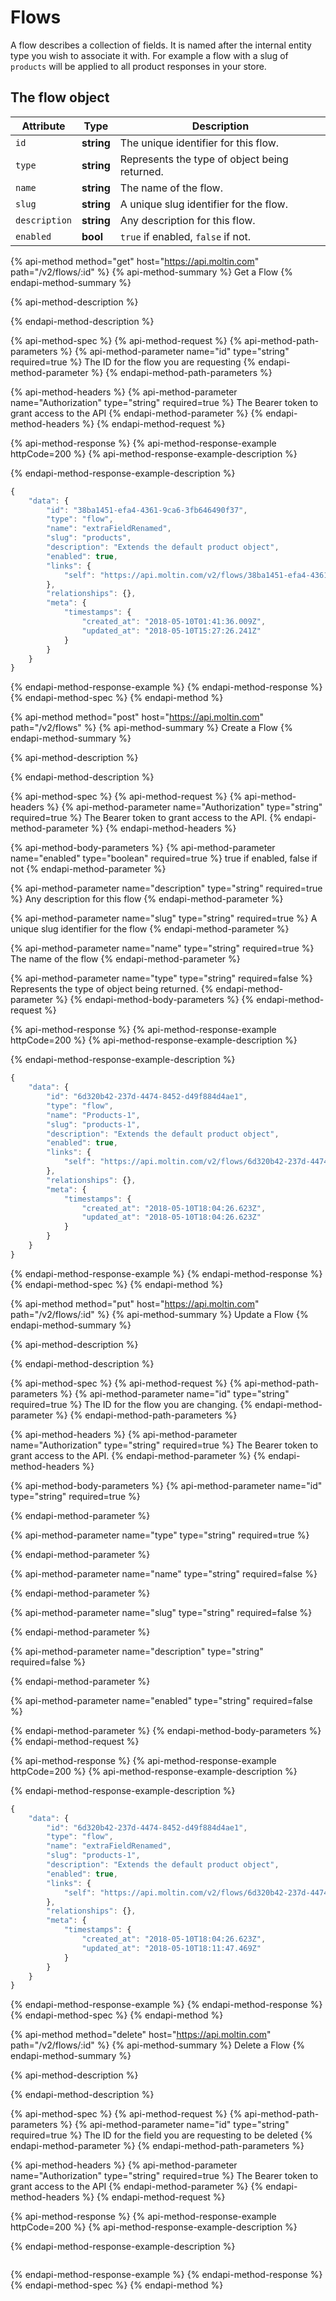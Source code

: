 # Flows

A flow describes a collection of fields. It is named after the internal entity type you wish to associate it with. For example a flow with a slug of `products` will be applied to all product responses in your store.

## The flow object

| Attribute | Type | Description |
| --- | --- | --- |
| `id` | **string** | The unique identifier for this flow. |
| `type` | **string** | Represents the type of object being returned. |
| `name` | **string** | The name of the flow. |
| `slug` | **string** | A unique slug identifier for the flow. |
| `description` | **string** | Any description for this flow. |
| `enabled` | **bool** | `true` if enabled, `false` if not. |

{% api-method method="get" host="https://api.moltin.com" path="/v2/flows/:id" %}
{% api-method-summary %}
Get a Flow
{% endapi-method-summary %}

{% api-method-description %}

{% endapi-method-description %}

{% api-method-spec %}
{% api-method-request %}
{% api-method-path-parameters %}
{% api-method-parameter name="id" type="string" required=true %}
The ID for the flow you are requesting
{% endapi-method-parameter %}
{% endapi-method-path-parameters %}

{% api-method-headers %}
{% api-method-parameter name="Authorization" type="string" required=true %}
The Bearer token to grant access to the API
{% endapi-method-parameter %}
{% endapi-method-headers %}
{% endapi-method-request %}

{% api-method-response %}
{% api-method-response-example httpCode=200 %}
{% api-method-response-example-description %}

{% endapi-method-response-example-description %}

```javascript
{
    "data": {
        "id": "38ba1451-efa4-4361-9ca6-3fb646490f37",
        "type": "flow",
        "name": "extraFieldRenamed",
        "slug": "products",
        "description": "Extends the default product object",
        "enabled": true,
        "links": {
            "self": "https://api.moltin.com/v2/flows/38ba1451-efa4-4361-9ca6-3fb646490f37"
        },
        "relationships": {},
        "meta": {
            "timestamps": {
                "created_at": "2018-05-10T01:41:36.009Z",
                "updated_at": "2018-05-10T15:27:26.241Z"
            }
        }
    }
}
```
{% endapi-method-response-example %}
{% endapi-method-response %}
{% endapi-method-spec %}
{% endapi-method %}

{% api-method method="post" host="https://api.moltin.com" path="/v2/flows" %}
{% api-method-summary %}
Create a Flow
{% endapi-method-summary %}

{% api-method-description %}

{% endapi-method-description %}

{% api-method-spec %}
{% api-method-request %}
{% api-method-headers %}
{% api-method-parameter name="Authorization" type="string" required=true %}
The Bearer token to grant access to the API.
{% endapi-method-parameter %}
{% endapi-method-headers %}

{% api-method-body-parameters %}
{% api-method-parameter name="enabled" type="boolean" required=true %}
true if enabled, false if not
{% endapi-method-parameter %}

{% api-method-parameter name="description" type="string" required=true %}
Any description for this flow
{% endapi-method-parameter %}

{% api-method-parameter name="slug" type="string" required=true %}
A unique slug identifier for the flow
{% endapi-method-parameter %}

{% api-method-parameter name="name" type="string" required=true %}
The name of the flow
{% endapi-method-parameter %}

{% api-method-parameter name="type" type="string" required=false %}
Represents the type of object being returned.
{% endapi-method-parameter %}
{% endapi-method-body-parameters %}
{% endapi-method-request %}

{% api-method-response %}
{% api-method-response-example httpCode=200 %}
{% api-method-response-example-description %}

{% endapi-method-response-example-description %}

```javascript
{
    "data": {
        "id": "6d320b42-237d-4474-8452-d49f884d4ae1",
        "type": "flow",
        "name": "Products-1",
        "slug": "products-1",
        "description": "Extends the default product object",
        "enabled": true,
        "links": {
            "self": "https://api.moltin.com/v2/flows/6d320b42-237d-4474-8452-d49f884d4ae1"
        },
        "relationships": {},
        "meta": {
            "timestamps": {
                "created_at": "2018-05-10T18:04:26.623Z",
                "updated_at": "2018-05-10T18:04:26.623Z"
            }
        }
    }
}
```
{% endapi-method-response-example %}
{% endapi-method-response %}
{% endapi-method-spec %}
{% endapi-method %}

{% api-method method="put" host="https://api.moltin.com" path="/v2/flows/:id" %}
{% api-method-summary %}
Update a Flow
{% endapi-method-summary %}

{% api-method-description %}

{% endapi-method-description %}

{% api-method-spec %}
{% api-method-request %}
{% api-method-path-parameters %}
{% api-method-parameter name="id" type="string" required=true %}
The ID for the flow you are changing.
{% endapi-method-parameter %}
{% endapi-method-path-parameters %}

{% api-method-headers %}
{% api-method-parameter name="Authorization" type="string" required=true %}
The Bearer token to grant access to the API.
{% endapi-method-parameter %}
{% endapi-method-headers %}

{% api-method-body-parameters %}
{% api-method-parameter name="id" type="string" required=true %}

{% endapi-method-parameter %}

{% api-method-parameter name="type" type="string" required=true %}

{% endapi-method-parameter %}

{% api-method-parameter name="name" type="string" required=false %}

{% endapi-method-parameter %}

{% api-method-parameter name="slug" type="string" required=false %}

{% endapi-method-parameter %}

{% api-method-parameter name="description" type="string" required=false %}

{% endapi-method-parameter %}

{% api-method-parameter name="enabled" type="string" required=false %}

{% endapi-method-parameter %}
{% endapi-method-body-parameters %}
{% endapi-method-request %}

{% api-method-response %}
{% api-method-response-example httpCode=200 %}
{% api-method-response-example-description %}

{% endapi-method-response-example-description %}

```javascript
{
    "data": {
        "id": "6d320b42-237d-4474-8452-d49f884d4ae1",
        "type": "flow",
        "name": "extraFieldRenamed",
        "slug": "products-1",
        "description": "Extends the default product object",
        "enabled": true,
        "links": {
            "self": "https://api.moltin.com/v2/flows/6d320b42-237d-4474-8452-d49f884d4ae1"
        },
        "relationships": {},
        "meta": {
            "timestamps": {
                "created_at": "2018-05-10T18:04:26.623Z",
                "updated_at": "2018-05-10T18:11:47.469Z"
            }
        }
    }
}
```
{% endapi-method-response-example %}
{% endapi-method-response %}
{% endapi-method-spec %}
{% endapi-method %}

{% api-method method="delete" host="https://api.moltin.com" path="/v2/flows/:id" %}
{% api-method-summary %}
Delete a Flow
{% endapi-method-summary %}

{% api-method-description %}

{% endapi-method-description %}

{% api-method-spec %}
{% api-method-request %}
{% api-method-path-parameters %}
{% api-method-parameter name="id" type="string" required=true %}
The ID for the field you are requesting to be deleted
{% endapi-method-parameter %}
{% endapi-method-path-parameters %}

{% api-method-headers %}
{% api-method-parameter name="Authorization" type="string" required=true %}
The Bearer token to grant access to the API
{% endapi-method-parameter %}
{% endapi-method-headers %}
{% endapi-method-request %}

{% api-method-response %}
{% api-method-response-example httpCode=200 %}
{% api-method-response-example-description %}

{% endapi-method-response-example-description %}

```text

```
{% endapi-method-response-example %}
{% endapi-method-response %}
{% endapi-method-spec %}
{% endapi-method %}

